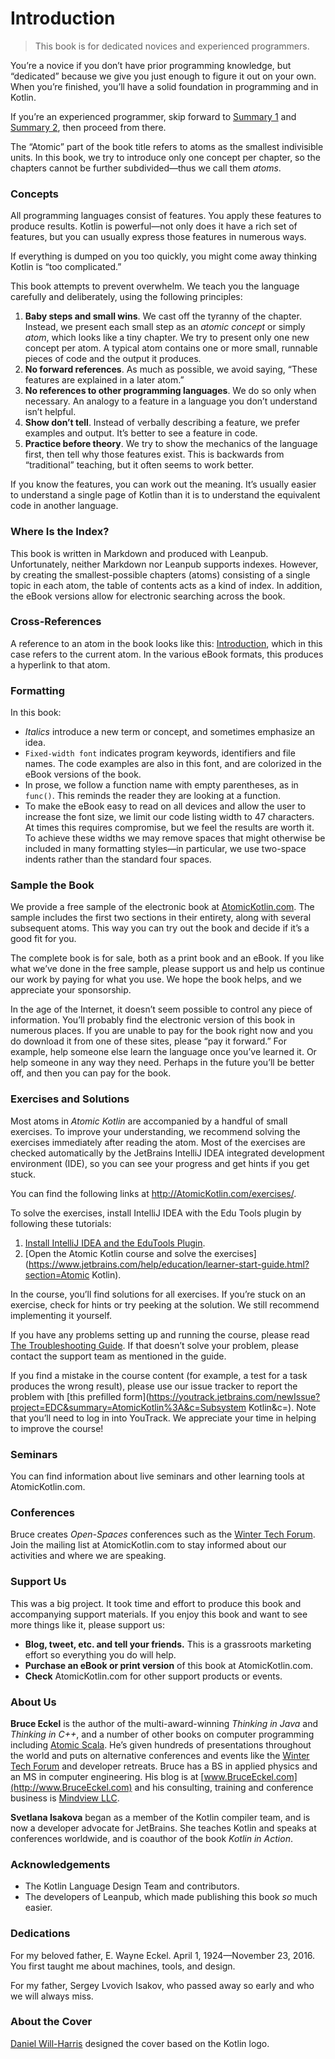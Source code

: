 # Introduction

> This book is for dedicated novices and experienced programmers.

You’re a novice if you don’t have prior programming knowledge, but “dedicated” because we give you just enough to figure it out on your own. When you’re finished, you’ll have a solid foundation in programming and in Kotlin.

If you’re an experienced programmer, skip forward to [Summary 1](javascript:void(0)) and [Summary 2](javascript:void(0)), then proceed from there.

The “Atomic” part of the book title refers to atoms as the smallest indivisible units. In this book, we try to introduce only one concept per chapter, so the chapters cannot be further subdivided—thus we call them *atoms*.

### Concepts

All programming languages consist of features. You apply these features to produce results. Kotlin is powerful—not only does it have a rich set of features, but you can usually express those features in numerous ways.

If everything is dumped on you too quickly, you might come away thinking Kotlin is “too complicated.”

This book attempts to prevent overwhelm. We teach you the language carefully and deliberately, using the following principles:

1. **Baby steps and small wins**. We cast off the tyranny of the chapter. Instead, we present each small step as an *atomic concept* or simply *atom*, which looks like a tiny chapter. We try to present only one new concept per atom. A typical atom contains one or more small, runnable pieces of code and the output it produces.
2. **No forward references**. As much as possible, we avoid saying, “These features are explained in a later atom.”
3. **No references to other programming languages**. We do so only when necessary. An analogy to a feature in a language you don’t understand isn’t helpful.
4. **Show don’t tell**. Instead of verbally describing a feature, we prefer examples and output. It’s better to see a feature in code.
5. **Practice before theory**. We try to show the mechanics of the language first, then tell why those features exist. This is backwards from “traditional” teaching, but it often seems to work better.

If you know the features, you can work out the meaning. It’s usually easier to understand a single page of Kotlin than it is to understand the equivalent code in another language.

### Where Is the Index?

This book is written in Markdown and produced with Leanpub. Unfortunately, neither Markdown nor Leanpub supports indexes. However, by creating the smallest-possible chapters (atoms) consisting of a single topic in each atom, the table of contents acts as a kind of index. In addition, the eBook versions allow for electronic searching across the book.

### Cross-References

A reference to an atom in the book looks like this: [Introduction](javascript:void(0)), which in this case refers to the current atom. In the various eBook formats, this produces a hyperlink to that atom.

### Formatting

In this book:

- *Italics* introduce a new term or concept, and sometimes emphasize an idea.
- `Fixed-width font` indicates program keywords, identifiers and file names. The code examples are also in this font, and are colorized in the eBook versions of the book.
- In prose, we follow a function name with empty parentheses, as in `func()`. This reminds the reader they are looking at a function.
- To make the eBook easy to read on all devices and allow the user to increase the font size, we limit our code listing width to 47 characters. At times this requires compromise, but we feel the results are worth it. To achieve these widths we may remove spaces that might otherwise be included in many formatting styles—in particular, we use two-space indents rather than the standard four spaces.

### Sample the Book

We provide a free sample of the electronic book at [AtomicKotlin.com](http://AtomicKotlin.com). The sample includes the first two sections in their entirety, along with several subsequent atoms. This way you can try out the book and decide if it’s a good fit for you.

The complete book is for sale, both as a print book and an eBook. If you like what we’ve done in the free sample, please support us and help us continue our work by paying for what you use. We hope the book helps, and we appreciate your sponsorship.

In the age of the Internet, it doesn’t seem possible to control any piece of information. You’ll probably find the electronic version of this book in numerous places. If you are unable to pay for the book right now and you do download it from one of these sites, please “pay it forward.” For example, help someone else learn the language once you’ve learned it. Or help someone in any way they need. Perhaps in the future you’ll be better off, and then you can pay for the book.

### Exercises and Solutions

Most atoms in *Atomic Kotlin* are accompanied by a handful of small exercises. To improve your understanding, we recommend solving the exercises immediately after reading the atom. Most of the exercises are checked automatically by the JetBrains IntelliJ IDEA integrated development environment (IDE), so you can see your progress and get hints if you get stuck.

You can find the following links at http://AtomicKotlin.com/exercises/.

To solve the exercises, install IntelliJ IDEA with the Edu Tools plugin by following these tutorials:

1. [Install IntelliJ IDEA and the EduTools Plugin](https://www.jetbrains.com/help/education/install-edutools-plugin.html).
2. [Open the Atomic Kotlin course and solve the exercises](https://www.jetbrains.com/help/education/learner-start-guide.html?section=Atomic Kotlin).

In the course, you’ll find solutions for all exercises. If you’re stuck on an exercise, check for hints or try peeking at the solution. We still recommend implementing it yourself.

If you have any problems setting up and running the course, please read [The Troubleshooting Guide](https://www.jetbrains.com/help/education/troubleshooting-guide.html). If that doesn’t solve your problem, please contact the support team as mentioned in the guide.

If you find a mistake in the course content (for example, a test for a task produces the wrong result), please use our issue tracker to report the problem with [this prefilled form](https://youtrack.jetbrains.com/newIssue?project=EDC&summary=AtomicKotlin%3A&c=Subsystem Kotlin&c=). Note that you’ll need to log in into YouTrack. We appreciate your time in helping to improve the course!

### Seminars

You can find information about live seminars and other learning tools at AtomicKotlin.com.

### Conferences

Bruce creates *Open-Spaces* conferences such as the [Winter Tech Forum](http://www.WinterTechForum.com). Join the mailing list at AtomicKotlin.com to stay informed about our activities and where we are speaking.

### Support Us

This was a big project. It took time and effort to produce this book and accompanying support materials. If you enjoy this book and want to see more things like it, please support us:

- **Blog, tweet, etc. and tell your friends.** This is a grassroots marketing effort so everything you do will help.
- **Purchase an eBook or print version** of this book at AtomicKotlin.com.
- **Check** AtomicKotlin.com for other support products or events.

### About Us

**Bruce Eckel** is the author of the multi-award-winning *Thinking in Java* and *Thinking in C++*, and a number of other books on computer programming including [Atomic Scala](http://www.atomicscala.com/). He’s given hundreds of presentations throughout the world and puts on alternative conferences and events like the [Winter Tech Forum](http://www.WinterTechForum.com) and developer retreats. Bruce has a BS in applied physics and an MS in computer engineering. His blog is at [www.BruceEckel.com](http://www.BruceEckel.com) and his  consulting, training and conference business is [Mindview LLC](https://www.mindviewllc.com/).

**Svetlana Isakova** began as a member of the Kotlin compiler team, and is now a developer advocate for JetBrains. She teaches Kotlin and speaks at conferences worldwide, and is coauthor of the book *Kotlin in Action*.

### Acknowledgements

- The Kotlin Language Design Team and contributors.
- The developers of Leanpub, which made publishing this book *so* much easier.

### Dedications

For my beloved father, E. Wayne Eckel. April 1, 1924—November 23, 2016. You first taught me about machines, tools, and design.

For my father, Sergey Lvovich Isakov, who passed away so early and who we will always miss.

### About the Cover

[Daniel Will-Harris](http://www.will-harris.com) designed the cover based on the Kotlin logo.